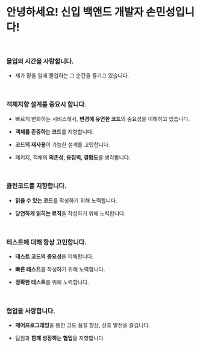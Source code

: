 <br />

# 안녕하세요! 신입 백앤드 개발자 손민성입니다!

<br />

### 몰입의 시간을 사랑합니다.

- 제가 맡을 일에 몰입하는 그 순간을 즐기고 있습니다.

<br />

### 객체지향 설계를 중요시 합니다.

- 빠르게 변화하는 서비스에서, **변경에 유연한 코드**의 중요성을 이해하고 있습니다.

- **객체를 존중하는 코드**를 지향합니다.

- **코드의 재사용**이 가능한 설계를 고민합니다. 

- 패키지, 객체의 **의존성, 응집력, 결합도**를 생각합니다.

<br />

### 클린코드를 지향합니다.

- **읽을 수 있는 코드**를 작성하기 위해 노력합니다.

- **당연하게 읽히는 로직**을 작성하기 위해 노력합니다.

<br />

### 테스트에 대해 항상 고민합니다.

- **테스트 코드의 중요성**을 이해합니다. 

- **빠른 테스트**를 작성하기 위해 노력합니다.

- **정확한 테스트**를 위해 노력합니다.

<br />

### 협업을 사랑합니다.

- **페어프로그래밍**을 통한 코드 품질 향상, 상호 발전을 즐깁니다.

- 팀원과 **함께 성장하는 협업**을 지향합니다.
